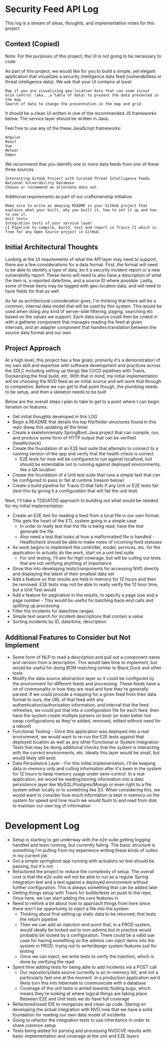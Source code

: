 # Security Feed API Log

This log is a stream of ideas, thoughts, and implementation notes for this project

## Context (Copied)

Note: For the purposes of this project, the UI is not going to be necessary to code

As part of this project, we would like for you to build a simple, yet elegant application that visualizes a security intelligence data feed (vulnerabilities or threat intelligence data). We ask that your UI contains at least:

    Map if you are visualizing geo-location data that can zoom in/out
    Grid control (aka...a table of data) to present the data presented in the map
    Search of data to change the presentation in the map and grid.

It should be a clean UI written in one of the recommended JS frameworks below. The service layer should be written in Java.

Feel free to use any of the these JavaScript frameworks:

    Angular
    React
    Vue
    Meteor
    Ember

We recommend that you identify one or more data feeds from one of these three sources.

    Interesting GitHub Project with Curated Threat Intelligence Feeds
    National Vulnerability Database
    Choose or recommend an alternate data set.

Additional requirements as part of our craftsmanship initiative:

    Make sure to write an amazing README in your GitHub project that explains what your built, why you built it, how to set it up and how to use it.
    Unit tests
    Integration tests of your service layer
    CI Pipeline to compile, build, test and report in Travis CI which is free for any Open Source project in GitHub

## Initial Architectural Thoughts

Looking at the UI requirements of what the API layer may need to support, there are a few considerations for a data format. First, the format will need to be able to identify a type
of data, be it a security incident report or a new vulnerability report. These items will need to also have a description of what the item is, a reported date/time, and a source ID where possible. Lastly, some of these items may be tagged with geo-location data, and will need to have fields for that as well

As far as architectural consideration goes, I'm thinking that there will be a common, internal data model that will be used by this system. This would be used when doing any kind of
server-side filtering, paging, searching etc based on the values we support. Each data source could then be coded in with a gatherer component that manages reading the feed at given intervals, and an adapter component that handles translation between the source data format and our own

## Project Approach

At a high level, this project has a few goals; primarily it's a demonstration of my own skill and expertise with software development and practices across the SDLC including setting up things like CI/CD pipelines with Travis, Dockerizing the final build, etc. With that in mind, my initial implementation will be choosing the NVD feed as an initial source and will work that through to completion. Before we can get to that point though, the plumbing needs to be setup, and then a skeleton needs to be built

Below are the overall steps I plan to take to get to a point where I can begin iteration on features:

* Get initial thoughts developed in this LOG
* Begin a README that details the top file/folder structures found in this repo (keep this updating all the time)
* Create a skeleton/empty SpringBoot Java project that can compile, run, and produce some form of HTTP output that can be verified (healthcheck)
* Create the foundation of an E2E test suite that attempts to connect to a running version of the app and verify that the health check is correct
  * E2E tests for now will be configured to run against localhost, but should be extendable out to running against deployed environments, like a QA location
* Create the foundation of a Unit test suite that runs a simple test that can be configured to pass or fail at runtime (reason below)
* Create a build pipeline for Travis CI that fails if any Unit or E2E tests fail (test this by giving it a configuration that will fail the unit test)

Next, I'll take a TDD/ATDD approach to building out what would be needed for my initial implementation

* Create an E2E test for reading a feed from a local file in our own format. This gets the heart of the ETL system going in a simple case
  * In order to really test that the file is being read; have the test generate the file
  * Also need a test that looks at how a malformatted file is handled - Healthcheck should be able to make notes of incoming feed statuses
* As work begins to implement the controller, model, services, etc. for the application to actually do the work, start on a unit test suite
  * For unit testing, I'll aim for high coverage, but will be culling out tests that are not verifying anything of importance
* Grow this into developing tests/components for accessing NVD directly and displaying the latest of their smallest data set
* Add a feature so that results are held in memory for 12 hours and then be removed. E2E tests may not be able to really verify the 12 hour time, but a Unit Test would
* Add a feature for pagination in the results, to specify a page size and a page number - This would be useful for batching back-end calls and splitting up processing
* Filter the incidents for date/time ranges
* Simple text search for incident descriptions that contain a value
* Sorting incidents by ID, date/time, description

## Additional Features to Consider but Not Implement

* Some form of NLP to read a description and pull out a component name and version from a description. This would take time to implement, but would be useful for doing BOM matching similar to Black Duck and other tools
* Modify the data source abstraction layer so it could be configured by the environment for different feeds and processing. These feeds have a lot of commonality in how they are read and how they're generally parsed. If we could provide a mapping for a given feed from their data format to ours, the URL of that feed with any authentication/authorization information, and interval that the feed refreshes, we could put that into a configuration file for each feed, then have the system create multiple parsers on boot (or even better hot swap configurations as they're added, removed, edited without need for a reboot)
* Functional Testing - Once this application was deployed into a real environment, we would want to re-run the E2E tests against that deployed location as well as any other Functional or System Integration Tests that may be doing additional checks that the system is interacting with the correct environments, etc. Ideally this layer would be small, but would likely still exist
* Data Persistence Layer - For this initial implementation, I'll be keeping data in-memory only and culling information after it's been in the system for 12 hours to keep memory usage under semi-control. In a real application, we would be reading/storing information into a data persistence layer like MySQL/Postgres/Mongo or even right to a file system either locally or to something like S3. When considering this, we would want to consider how much information is kept in memory on the system for speed and how much we would flush to and read from disk to maintain our own log of information

# Development Log

* Setup is starting to get underway with the e2e suite getting logging handled and tests running, but currently failing. The basic structure is something I'm pulling from my experience writing these kinds of suites in my current job
* Got a simple springboot app running with actuators so test should be passing, but it's not
* Refactored the project to reduce the complexity of setup. The overall cost is that the e2e suite will not be able to run as a regular Spring integration test and a test against a deployed environment without further configuration. This is always something that can be added later
* Getting things setup with Travis for builds/tests on push to the repo. Once here, we can start adding the core features in
* Need to rethink a bit about how to approach things from here since there won't be opportunity to inject a file into the system
  * Thinking about first setting up static data to be returned; that tests the return pipeline
  * Then we can add an injection end-point that, in a PROD system, would ideally be locked out to non-admins but in practice would probably be locked by a configuration. There could be a valid use case for having something so the admins can inject items into the system in PROD; trying not to write/design system features just for testing
  * Once we can inject, we write tests to verify the injection, which is done by verifying the read
* Spent time adding tests for being able to add incidents via a POST call
  * Our repository/data source currently is an in-memory list, and not a particularly fast one at the moment. In a production application we'd likely turn this into hibernate to communicate with a database
  * Coverage of the unit tests is aimed towards finding bugs, which means they're looking at where logical things are taking place. Between E2E and Unit tests we do have full coverage
* Refactored/used IDE to reorganize and clean up code. Staring on developing the actual integration with NVD now that we have a solid foundation for reading our own data model of incidents
* Going to refactor the integration tests to use inheritance in order to share common setup
* Tests being added for parsing and processing NVDCVE results with basic implementation and coverage at the unit and E2E layers